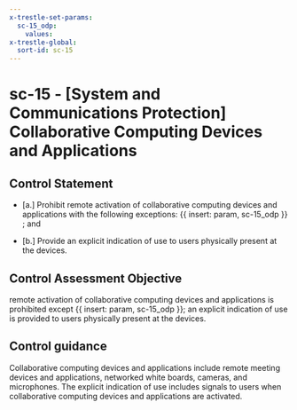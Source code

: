 ```yaml
---
x-trestle-set-params:
  sc-15_odp:
    values:
x-trestle-global:
  sort-id: sc-15
---
```


# sc-15 - \[System and Communications Protection\] Collaborative Computing Devices and Applications

## Control Statement

- \[a.\] Prohibit remote activation of collaborative computing devices and applications with the following exceptions: {{ insert: param, sc-15_odp }} ; and

- \[b.\] Provide an explicit indication of use to users physically present at the devices.

## Control Assessment Objective

remote activation of collaborative computing devices and applications is prohibited except {{ insert: param, sc-15_odp }};
an explicit indication of use is provided to users physically present at the devices.

## Control guidance

Collaborative computing devices and applications include remote meeting devices and applications, networked white boards, cameras, and microphones. The explicit indication of use includes signals to users when collaborative computing devices and applications are activated.
